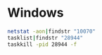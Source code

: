 # Windows

```sh
netstat -aon|findstr "10070"
tasklist|findstr "28944"
taskkill -pid 28944 -f 
```

